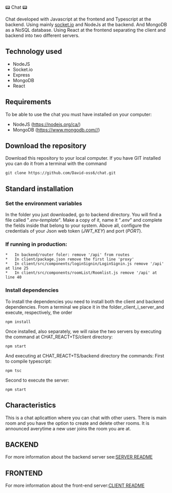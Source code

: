 📟 Chat 📟


Chat developed with Javascript at the frontend and Typescript at the backend. 
Using mainly [socket.io](https://socket.io/) and NodeJs at the backend. 
And MongoDB as a NoSQL database.
Using React at the frontend separating the client and backend into two different servers.

## Technology used

-   NodeJS
-   Socket.io
-   Express 
-   MongoDB
-   React

## Requirements

To be able to use the chat you must have installed on your computer:

-   NodeJS (<https://nodejs.org/ca/>)
-   MongoDB (<https://www.mongodb.com//>)

## Download the repository

Download this repository to your local computer. If you have GIT installed you can do it from a terminal with the command

    git clone https://github.com/David-oss6/chat.git


## Standard installation

### Set the environment variables

In the folder you just downloaded, go to backend directory. You will find a file called "_.env-template_". Make a copy of it, name it "_.env_" and complete the fields inside that belong to your system. Above all, configure the credentials of your Json web token (_JWT_KEY_)  and port (_PORT_).

### If running in production:

    *   In backend/router foler: remove '/api' from routes
    *   In client/package.json remove the first line 'proxy'
    *   In client/src/components/loginSignin/LoginSignin.js remove '/api' at line 25
    *   In client/src/components/roomList/Roomlist.js remove '/api' at line 40

### Install dependencies

To install the dependencies you need to install both the client and backend dependencies. From a terminal we place it in the folder_client_i_server_and execute, respectively, the order

    npm install

Once installed, also separately, we will raise the two servers by executing the command at CHAT_REACT+TS/client directory: 

    npm start

And executing at CHAT_REACT+TS/backend directory the commands:
First to compile typescript:

    npm tsc

Second to execute the server:

    npm start

## Characteristics

This is a chat aplicattion where you can chat with other users. There is main room and you have the option to create and delete other rooms.
It is announced averytime a new user joins the room you are at.

## BACKEND

For more information about the backend server see:[SERVER README](./backend/README.md)

## FRONTEND

For more information about the front-end server:[CLIENT README](./client/README.md)
